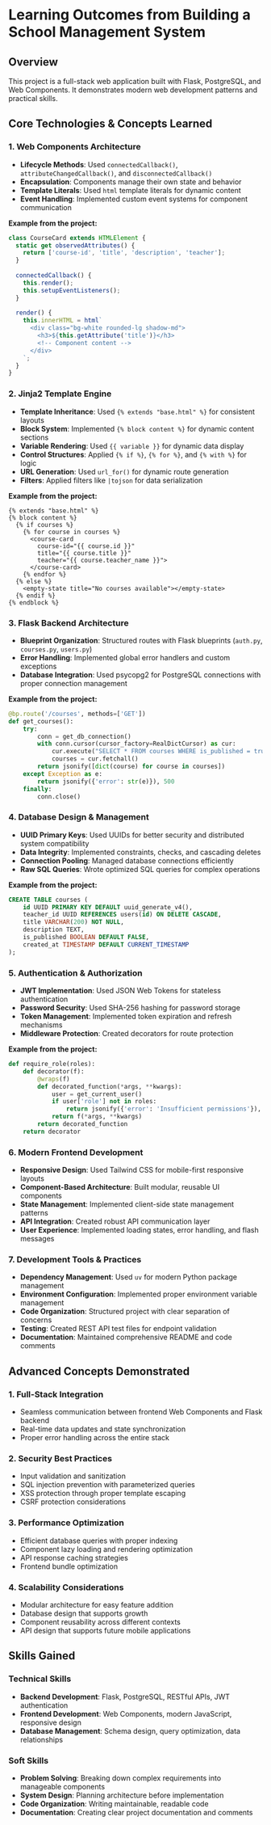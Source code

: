 # Learning Outcomes from Building a School Management System

## Overview
This project is a full-stack web application built with Flask, PostgreSQL, and Web Components. It demonstrates modern web development patterns and practical skills.

## Core Technologies & Concepts Learned

### 1. **Web Components Architecture**

- **Lifecycle Methods**: Used `connectedCallback()`, `attributeChangedCallback()`, and `disconnectedCallback()`
- **Encapsulation**: Components manage their own state and behavior
- **Template Literals**: Used `html` template literals for dynamic content
- **Event Handling**: Implemented custom event systems for component communication

**Example from the project:**
```javascript
class CourseCard extends HTMLElement {
  static get observedAttributes() {
    return ['course-id', 'title', 'description', 'teacher'];
  }
  
  connectedCallback() {
    this.render();
    this.setupEventListeners();
  }
  
  render() {
    this.innerHTML = html`
      <div class="bg-white rounded-lg shadow-md">
        <h3>${this.getAttribute('title')}</h3>
        <!-- Component content -->
      </div>
    `;
  }
}
```

### 2. **Jinja2 Template Engine**
- **Template Inheritance**: Used `{% extends "base.html" %}` for consistent layouts
- **Block System**: Implemented `{% block content %}` for dynamic content sections
- **Variable Rendering**: Used `{{ variable }}` for dynamic data display
- **Control Structures**: Applied `{% if %}`, `{% for %}`, and `{% with %}` for logic
- **URL Generation**: Used `url_for()` for dynamic route generation
- **Filters**: Applied filters like `|tojson` for data serialization

**Example from the project:**
```jinja2
{% extends "base.html" %}
{% block content %}
  {% if courses %}
    {% for course in courses %}
      <course-card 
        course-id="{{ course.id }}"
        title="{{ course.title }}"
        teacher="{{ course.teacher_name }}">
      </course-card>
    {% endfor %}
  {% else %}
    <empty-state title="No courses available"></empty-state>
  {% endif %}
{% endblock %}
```

### 3. **Flask Backend Architecture**
- **Blueprint Organization**: Structured routes with Flask blueprints (`auth.py`, `courses.py`, `users.py`)
- **Error Handling**: Implemented global error handlers and custom exceptions
- **Database Integration**: Used psycopg2 for PostgreSQL connections with proper connection management

**Example from the project:**
```python
@bp.route('/courses', methods=['GET'])
def get_courses():
    try:
        conn = get_db_connection()
        with conn.cursor(cursor_factory=RealDictCursor) as cur:
            cur.execute("SELECT * FROM courses WHERE is_published = true")
            courses = cur.fetchall()
        return jsonify([dict(course) for course in courses])
    except Exception as e:
        return jsonify({'error': str(e)}), 500
    finally:
        conn.close()
```

### 4. **Database Design & Management**
- **UUID Primary Keys**: Used UUIDs for better security and distributed system compatibility
- **Data Integrity**: Implemented constraints, checks, and cascading deletes
- **Connection Pooling**: Managed database connections efficiently
- **Raw SQL Queries**: Wrote optimized SQL queries for complex operations

**Example from the project:**
```sql
CREATE TABLE courses (
    id UUID PRIMARY KEY DEFAULT uuid_generate_v4(),
    teacher_id UUID REFERENCES users(id) ON DELETE CASCADE,
    title VARCHAR(200) NOT NULL,
    description TEXT,
    is_published BOOLEAN DEFAULT FALSE,
    created_at TIMESTAMP DEFAULT CURRENT_TIMESTAMP
);
```

### 5. **Authentication & Authorization**
- **JWT Implementation**: Used JSON Web Tokens for stateless authentication
- **Password Security**: Used SHA-256 hashing for password storage
- **Token Management**: Implemented token expiration and refresh mechanisms
- **Middleware Protection**: Created decorators for route protection

**Example from the project:**
```python
def require_role(roles):
    def decorator(f):
        @wraps(f)
        def decorated_function(*args, **kwargs):
            user = get_current_user()
            if user['role'] not in roles:
                return jsonify({'error': 'Insufficient permissions'}), 403
            return f(*args, **kwargs)
        return decorated_function
    return decorator
```

### 6. **Modern Frontend Development**
- **Responsive Design**: Used Tailwind CSS for mobile-first responsive layouts
- **Component-Based Architecture**: Built modular, reusable UI components
- **State Management**: Implemented client-side state management patterns
- **API Integration**: Created robust API communication layer
- **User Experience**: Implemented loading states, error handling, and flash messages

### 7. **Development Tools & Practices**
- **Dependency Management**: Used `uv` for modern Python package management
- **Environment Configuration**: Implemented proper environment variable management
- **Code Organization**: Structured project with clear separation of concerns
- **Testing**: Created REST API test files for endpoint validation
- **Documentation**: Maintained comprehensive README and code comments

## Advanced Concepts Demonstrated

### 1. **Full-Stack Integration**
- Seamless communication between frontend Web Components and Flask backend
- Real-time data updates and state synchronization
- Proper error handling across the entire stack

### 2. **Security Best Practices**
- Input validation and sanitization
- SQL injection prevention with parameterized queries
- XSS protection through proper template escaping
- CSRF protection considerations

### 3. **Performance Optimization**
- Efficient database queries with proper indexing
- Component lazy loading and rendering optimization
- API response caching strategies
- Frontend bundle optimization

### 4. **Scalability Considerations**
- Modular architecture for easy feature addition
- Database design that supports growth
- Component reusability across different contexts
- API design that supports future mobile applications

## Skills Gained

### Technical Skills
- **Backend Development**: Flask, PostgreSQL, RESTful APIs, JWT authentication
- **Frontend Development**: Web Components, modern JavaScript, responsive design
- **Database Management**: Schema design, query optimization, data relationships

### Soft Skills
- **Problem Solving**: Breaking down complex requirements into manageable components
- **System Design**: Planning architecture before implementation
- **Code Organization**: Writing maintainable, readable code
- **Documentation**: Creating clear project documentation and comments
